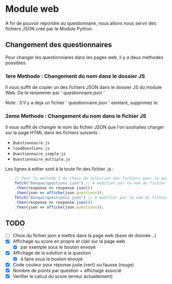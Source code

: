 # Module web

A fin de pouvoir repondre au questionnaire, nous allons nous servir des fichiers JSON créé par le Module Python.

## Changement des questionnaires

Pour changer les questionniares dans les pages web, il y a deux méthodes possibles.

### 1ere Methode : Changement du nom dans le dossier JS

Il vous suffit de copier un des fichiers JSON dans le dossier JS du module Web.
De le renommer par ' questionnaire.json '

Note : S'il y a deja un fichier ' questionnaire.json ' existant, supprimez le.

### 2eme Methode : Changement du nom dans le fichier JS
Il vous suffit de changer le nom du fichier JSON que l'on souhaites charger sur la page HTML dans les fichiers suivants :
 * `Questionnaire.js`
 * `loadQuestions.js` 
 * `Questionnaire_simple.js` 
 * `Questionnaire_multiple.js`
 
Les lignes à editer sont à la toute fin des fichier .js :

~~~javascript
	// Pour la methode 2 du choix de selection des fichiers pour le questionnaire (cf README)
	fetch("Banque/questions.json") // A modifier par le nom du fichier JSON a charger pour le cas d'un questionnaire à choix ouvert
	.then(response => response.json())
	.then(json => affiche(json.questions));
	fetch("Banque/questions2.json") // A modifier par le nom du fichier JSON a charger pour le cas d'un questionnaire à choix multiples
	.then(response => response.json())
	.then(json => affiche(json.questions));
~~~
	
## TODO
 - [ ] Choix du fichier json à mettre dans la page web (base de donnée...)
 - [x] Affichage su score en propre et clair sur la page web
   - [x] par exemple sous le bouton envoyé
 - [x] Affichage de la solution à la question
   - [x] à faire sous le bouton envoyé
 - [x] Code couleur pour réponse juste (vert) ou fausse (rouge)
 - [x] Nombre de points par question + affichage associé
 - [x] Verifier le calcul du score (erreur actuellement)
